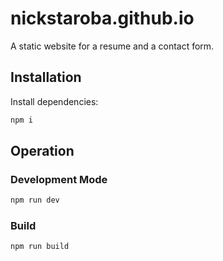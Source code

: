 # nickstaroba.github.io

A static website for a resume and a contact form.

## Installation

Install dependencies:

```bash
npm i
```

## Operation

### Development Mode

```bash
npm run dev
```

### Build

```bash
npm run build
```
